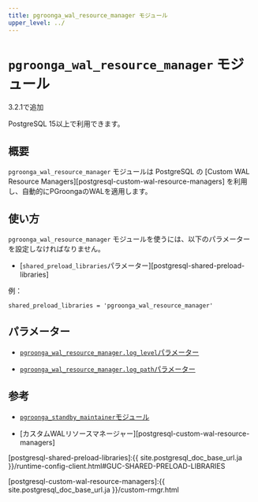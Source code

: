 ```yaml
---
title: pgroonga_wal_resource_manager モジュール
upper_level: ../
---
```


# `pgroonga_wal_resource_manager` モジュール

3.2.1で追加

PostgreSQL 15以上で利用できます。

## 概要

`pgroonga_wal_resource_manager` モジュールは PostgreSQL の [Custom WAL Resource Managers][postgresql-custom-wal-resource-managers] を利用し、自動的にPGroongaのWALを適用します。

## 使い方

`pgroonga_wal_resource_manager` モジュールを使うには、以下のパラメーターを設定しなければなりません。

  * [`shared_preload_libraries`パラメーター][postgresql-shared-preload-libraries]

例：

```text
shared_preload_libraries = 'pgroonga_wal_resource_manager'
```

## パラメーター

  * [`pgroonga_wal_resource_manager.log_level`パラメーター][pgroonga-wal-resource-manager-log-level]

  * [`pgroonga_wal_resource_manager.log_path`パラメーター][pgroonga-wal-resource-manager-log-path]

## 参考

  * [`pgroonga_standby_maintainer`モジュール][pgroonga-standby-maintainer]

  * [カスタムWALリソースマネージャー][postgresql-custom-wal-resource-managers]

[postgresql-shared-preload-libraries]:{{ site.postgresql_doc_base_url.ja }}/runtime-config-client.html#GUC-SHARED-PRELOAD-LIBRARIES

[postgresql-custom-wal-resource-managers]:{{ site.postgresql_doc_base_url.ja }}/custom-rmgr.html

[pgroonga-wal-resource-manager-log-level]:../parameters/pgroonga-wal-resource-manager-log-level.html

[pgroonga-wal-resource-manager-log-path]:../parameters/pgroonga-wal-resource-manager-log-path.html

[pgroonga-standby-maintainer]:../modules/pgroonga-standby-maintainer.html
